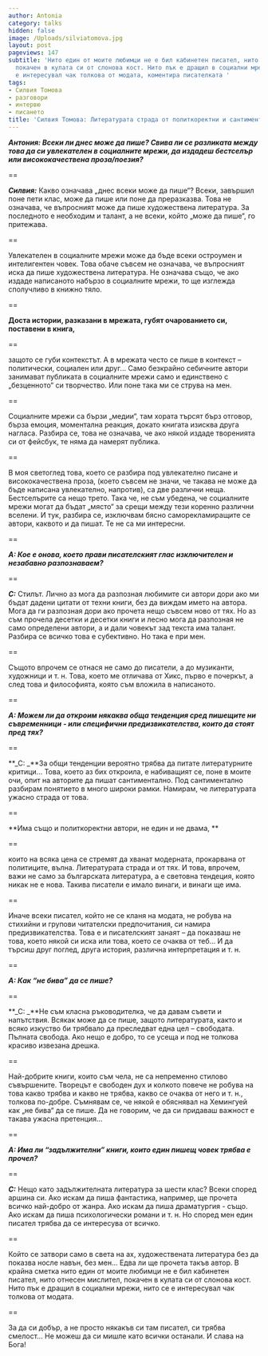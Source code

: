 ```yaml
---
author: Antonia
category: talks
hidden: false
image: /Uploads/silviatomova.jpg
layout: post
pageviews: 147
subtitle: 'Нито един от моите любимци не е бил кабинетен писател, нито отнесен мислител,
  покачен в кулата си от слонова кост. Нито пък е дращил в социални мрежи, нито се
  е интересувал чак толкова от модата, коментира писателката '
tags:
- Силвия Томова
- разговори
- интервю
- писането
title: 'Силвия Томова: Литературата страда от политкоректни и сантиментални автори'
---
```


**_Антония: Всеки ли днес може да пише? Свива ли се разликата между това да си увлекателен в социалните мрежи, да издадеш бестселър или висококачествена проза/поезия?_**

\==

**_Силвия:_** Какво означава „днес всеки може да пише“? Всеки, завършил поне пети клас, може да пише или поне да преразказва. Това не означава, че въпросният може да пише художествена литература. За последното е необходим и талант, а не всеки, който „може да пише“, го притежава. 

\==

Увлекателен в социалните мрежи може да бъде всеки остроумен и интелигентен човек. Това обаче съвсем не означава, че въпросният иска да пише художествена литература. Не означава също, че ако издаде написаното набързо в социалните мрежи, то ще изглежда сполучливо в книжно тяло. 

\==

**Доста истории, разказани в мрежата, губят очарованието си, поставени в книга,**

\==

защото се губи контекстът. А в мрежата често се пише в контекст – политически, социален или друг... Само безкрайно себичните автори занимават публиката в социалните мрежи само и единствено с „безценното“ си творчество. Или поне така ми се струва на мен. 

\==

Социалните мрежи са бързи „медии“, там хората търсят бърз отговор, бърза емоция, моментална реакция, докато книгата изисква друга нагласа. Разбира се, това не означава, че ако някой издаде творенията си от фейсбук, те няма да намерят публика. 

\==

В моя светоглед това, което се разбира под увлекателно писане и висококачествена проза, (което съвсем не значи, че такава не може да бъде написана увлекателно, напротив), са две различни неща. Бестселърите са нещо трето. Така че, не съм убедена, че социалните мрежи могат да бъдат „място“ за срещи между тези коренно различни вселени. И тук, разбира се, изключвам бясно саморекламиращите се автори, каквото и да пишат. Те не са ми интересни.

\==

**_А: Кое е онова, което прави писателският глас изключителен и незабавно разпознаваем?_**

\==

**_С:_** Стилът. Лично аз мога да разпозная любимите си автори дори ако ми бъдат дадени цитати от техни книги, без да виждам името на автора. Мога да ги разпозная дори ако прочета нещо съвсем ново от тях. Но аз съм прочела десетки и десетки книги и лесно мога да разпозная не само определени автори, а и дали човекът зад текста има талант. Разбира се всичко това е субективно. Но така е при мен. 

\==

Същото впрочем се отнася не само до писатели, а до музиканти, художници и т. н. Това, което ме отличава от Хикс, първо е почеркът, а след това и философията, която съм вложила в написаното.  

\==

**_А: Можем ли да откроим някаква обща тенденция сред пишещите ни съвременници - или специфични предизвикателства, които да стоят пред тях?_**

\==

**_С: _**За общи тенденции вероятно трябва да питате литературните критици... Това, което аз бих откроила, е набиващият се, поне в моите очи, опит на авторите да пишат сантиментално. Под сантиментално разбирам понятието в много широки рамки. Намирам, че литературата ужасно страда от това. 

\==

**Има също и политкоректни автори, не един и не двама, **

\==

които на всяка цена се стремят да хванат модерната, прокарвана от политиците, вълна. Литературата страда и от тях. И това, впрочем, важи не само за българската литература, а е световна тендеция, която никак не е нова. Такива писатели е имало винаги, и винаги ще има. 

\==

Иначе всеки писател, който не се кланя на модата, не робува на стихийни и групови читателски предпочитания, си намира предизвикателства. Това е и писателският занаят – да показваш не това, което някой си иска или това, което се очаква от теб... И да търсиш друг поглед, друга история, различна интерпретация и т. н.

\==

**_А: Как “не бива” да се пише?_**

\==

**_С: _**Не съм класна ръководителка, че да давам съвети и напътствия. Всякак може да се пише, защото литературата, както и всяко изкуство би трябвало да преследват една цел – свободата. Пълната свобода. Ако нещо е добро, то се усеща и под не толкова красиво извезана дрешка. 

\==

Най-добрите книги, които съм чела, не са непременно стилово съвършените. Творецът е свободен дух и колкото повече не робува на това какво трябва и какво не трябва, какво се очаква от него и т. н., толкова по-добре. Съмнявам се, че някой е обяснявал на Хемингуей как „не бива“ да се пише. Да не говорим, че да си придаваш важност е такава ужасна претенция... 

\==

**_А: Има ли “задължителни” книги, които един пишещ човек трябва е прочел?_**

\==

**_С:_** Нещо като задължителната литература за шести клас? Всеки според аршина си. Ако искам да пиша фантастика, например, ще прочета всичко най-добро от жанра. Ако искам да пиша драматургия - също. Ако искам да пиша психологически романи и т. н. Но според мен един писател трябва да се интересува от всичко. 

\==

Който се затвори само в света на ах, художествената литература без да показва носле навън, без мен... Едва ли ще прочета такъв автор. В крайна сметка нито един от моите любимци не е бил кабинетен писател, нито отнесен мислител, покачен в кулата си от слонова кост. Нито пък е дращил в социални мрежи, нито се е интересувал чак толкова от модата. 

\==

За да си добър, а не просто някакъв си там писател, си трябва смелост... Не можеш да си мишле като всички останали. И слава на Бога!